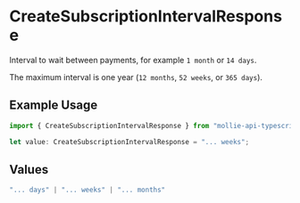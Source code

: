 # CreateSubscriptionIntervalResponse

Interval to wait between payments, for example `1 month` or `14 days`.

The maximum interval is one year (`12 months`, `52 weeks`, or `365 days`).

## Example Usage

```typescript
import { CreateSubscriptionIntervalResponse } from "mollie-api-typescript/models/operations";

let value: CreateSubscriptionIntervalResponse = "... weeks";
```

## Values

```typescript
"... days" | "... weeks" | "... months"
```